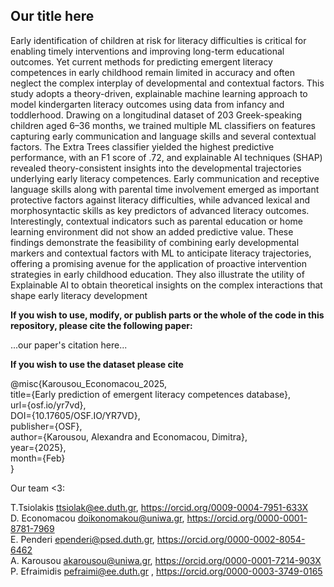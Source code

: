## Our title here

Early identification of children at risk for literacy difficulties is critical for enabling timely interventions and improving long-term educational outcomes. Yet current methods for predicting emergent literacy competences in early childhood remain limited in accuracy and often neglect the complex interplay of developmental and contextual factors. This study adopts a theory-driven, explainable machine learning approach to model kindergarten literacy outcomes using data from infancy and toddlerhood. Drawing on a longitudinal dataset of 203 Greek-speaking children aged 6–36 months, we trained multiple ML classifiers on features capturing early communication and language skills and several contextual factors. The Extra Trees classifier yielded the highest predictive performance, with an F1 score of .72, and explainable AI techniques (SHAP) revealed theory-consistent insights into the developmental trajectories underlying early literacy competences. Early communication and receptive language skills along with parental time involvement emerged as important protective factors against literacy difficulties, while advanced lexical and morphosyntactic skills as key predictors of advanced literacy outcomes. Interestingly, contextual indicators such as parental education or home learning environment did not show an added predictive value. These findings demonstrate the feasibility of combining early developmental markers and contextual factors with ML to anticipate literacy trajectories, offering a promising avenue for the application of proactive intervention strategies in early childhood education. They also illustrate the utility of Explainable AI to obtain theoretical insights on the complex interactions that shape early literacy development

**If you wish to use, modify, or publish parts or the whole of the code in this repository, please cite the following paper:**

...our paper's citation here... 

**If you wish to use the dataset please cite**

@misc{Karousou_Economacou_2025,  
    title={Early prediction of emergent literacy competences database},  
    url={osf.io/yr7vd},  
    DOI={10.17605/OSF.IO/YR7VD},  
    publisher={OSF},  
    author={Karousou, Alexandra and Economacou, Dimitra},  
    year={2025},  
    month={Feb}  
}

Our team <3:

T.Tsiolakis 	  ttsiolak@ee.duth.gr, 		https://orcid.org/0009-0004-7951-633X  
D. Economacou   doikonomakou@uniwa.gr, 	https://orcid.org/0000-0001-8781-7969  
E. Penderi 	    ependeri@psed.duth.gr, 	https://orcid.org/0000-0002-8054-6462  
A. Karousou 	  akarousou@uniwa.gr, 	  https://orcid.org/0000-0001-7214-903X  
P. Efraimidis 	pefraimi@ee.duth.gr , 	https://orcid.org/0000-0003-3749-0165   
